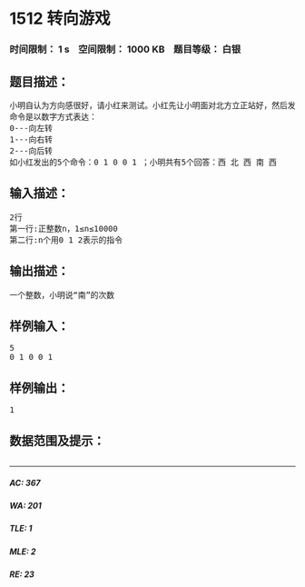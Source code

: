 # 1512 转向游戏   
### 时间限制： 1 s&nbsp;&nbsp;&nbsp;&nbsp;空间限制： 1000 KB&nbsp;&nbsp;&nbsp;&nbsp;题目等级： 白银  
## 题目描述：  

<pre>
小明自认为方向感很好，请小红来测试。小红先让小明面对北方立正站好，然后发出“向左转”“向右转”或“向后转”的命令。每个命令执行后，小明都正确地说出了他面对的方向。小红的命令共N个(1≤n≤10000)，请你统计小明说【南】的次数。
命令是以数字方式表达：
0---向左转
1---向右转
2---向后转
如小红发出的5个命令：0 1 0 0 1 ；小明共有5个回答：西 北 西 南 西
</pre>
  
  
## 输入描述：  

<pre>
2行
第一行:正整数n，1≤n≤10000
第二行:n个用0 1 2表示的指令
</pre>
  
  
## 输出描述：  

<pre>
一个整数，小明说“南”的次数
</pre>
  
  
## 样例输入：  

<pre>
5
0 1 0 0 1
</pre>
  
  
## 样例输出：  

<pre>
1
</pre>
  
  
## 数据范围及提示：  

<pre>
</pre>
  
  
***  

##### AC: 367  
##### WA: 201  
##### TLE: 1  
##### MLE: 2  
##### RE: 23  

